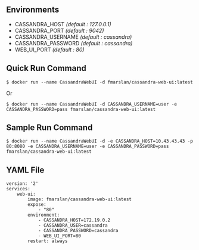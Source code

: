 ## Environments
* CASSANDRA_HOST *(default : 127.0.0.1)*
* CASSANDRA_PORT *(default : 9042)*
* CASSANDRA_USERNAME *(default : cassandra)*
* CASSANDRA_PASSWORD *(default : cassandra)*
* WEB_UI_PORT *(default : 80)*


## Quick Run Command
```batch
$ docker run --name CassandraWebUI -d fmarslan/cassandra-web-ui:latest
```

Or 

```batch
$ docker run --name CassandraWebUI -d CASSANDRA_USERNAME=user -e CASSANDRA_PASSWORD=pass fmarslan/cassandra-web-ui:latest
```


## Sample Run Command
```batch
$ docker run --name CassandraWebUI -d -e CASSANDRA_HOST=10.43.43.43 -p 80:8080 -e CASSANDRA_USERNAME=user -e CASSANDRA_PASSWORD=pass fmarslan/cassandra-web-ui:latest
```

## YAML File

```YML
version: '2'
services:
    web-ui:
        image: fmarslan/cassandra-web-ui:latest
        expose:
            - "80"
        environment:
            - CASSANDRA_HOST=172.19.0.2
            - CASSANDRA_USER=cassandra
            - CASSANDRA_PASSWORD=cassandra
            - WEB_UI_PORT=80
        restart: always
```
